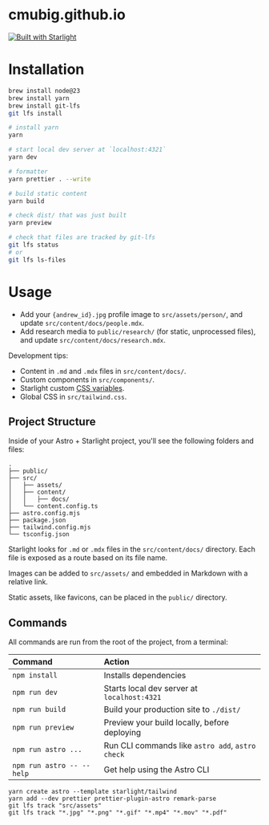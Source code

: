 # cmubig.github.io

[![Built with Starlight](https://astro.badg.es/v2/built-with-starlight/tiny.svg)](https://starlight.astro.build)

# Installation

```bash
brew install node@23
brew install yarn
brew install git-lfs
git lfs install

# install yarn
yarn

# start local dev server at `localhost:4321`
yarn dev

# formatter
yarn prettier . --write

# build static content
yarn build

# check dist/ that was just built
yarn preview

# check that files are tracked by git-lfs
git lfs status
# or
git lfs ls-files
```

# Usage

- Add your `{andrew_id}.jpg` profile image to `src/assets/person/`, and update `src/content/docs/people.mdx`.
- Add research media to `public/research/` (for static, unprocessed files), and update `src/content/docs/research.mdx`.

Development tips:

- Content in `.md` and `.mdx` files in `src/content/docs/`.
- Custom components in `src/components/`.
- Starlight custom [CSS variables](https://github.com/withastro/starlight/tree/main/packages/starlight/style).
- Global CSS in `src/tailwind.css`.

## Project Structure

Inside of your Astro + Starlight project, you'll see the following folders and files:

```
.
├── public/
├── src/
│   ├── assets/
│   ├── content/
│   │   ├── docs/
│   └── content.config.ts
├── astro.config.mjs
├── package.json
├── tailwind.config.mjs
└── tsconfig.json
```

Starlight looks for `.md` or `.mdx` files in the `src/content/docs/` directory. Each file is exposed as a route based on its file name.

Images can be added to `src/assets/` and embedded in Markdown with a relative link.

Static assets, like favicons, can be placed in the `public/` directory.

## Commands

All commands are run from the root of the project, from a terminal:

| Command                   | Action                                           |
| :------------------------ | :----------------------------------------------- |
| `npm install`             | Installs dependencies                            |
| `npm run dev`             | Starts local dev server at `localhost:4321`      |
| `npm run build`           | Build your production site to `./dist/`          |
| `npm run preview`         | Preview your build locally, before deploying     |
| `npm run astro ...`       | Run CLI commands like `astro add`, `astro check` |
| `npm run astro -- --help` | Get help using the Astro CLI                     |

```
yarn create astro --template starlight/tailwind
yarn add --dev prettier prettier-plugin-astro remark-parse
git lfs track "src/assets"
git lfs track "*.jpg" "*.png" "*.gif" "*.mp4" "*.mov" "*.pdf"
```
